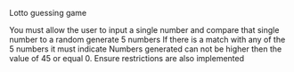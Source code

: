 Lotto guessing game

You must allow the user to input a single number and compare that single number to a random generate 5 numbers
If there is a match with any of the 5 numbers it must indicate
Numbers generated can not be higher then the value of 45 or equal 0. Ensure restrictions are also implemented
